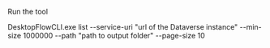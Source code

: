 Run the tool

DesktopFlowCLI.exe list --service-uri "url of the Dataverse instance" --min-size 1000000 --path "path to output folder" --page-size 10